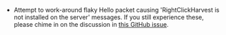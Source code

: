 - Attempt to work-around flaky Hello packet causing 'RightClickHarvest is not installed on the server' messages. If you still experience these, please chime in on the discussion in [this GitHub issue](https://github.com/JamCoreModding/right-click-harvest/issues/86).